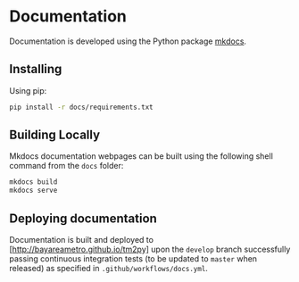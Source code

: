 # Documentation

Documentation is developed using the Python package [mkdocs](https://www.mkdocs.org/).

## Installing

Using pip:
```sh
pip install -r docs/requirements.txt
```
## Building Locally

Mkdocs documentation webpages can be built using the following shell command from the `docs` folder:
```sh
mkdocs build
mkdocs serve
```

## Deploying documentation

Documentation is built and deployed to [http://bayareametro.github.io/tm2py] upon the `develop` branch successfully passing continuous integration tests (to be updated to `master` when released) as specified in `.github/workflows/docs.yml`.
